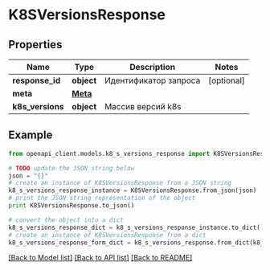# K8SVersionsResponse


## Properties
Name | Type | Description | Notes
------------ | ------------- | ------------- | -------------
**response_id** | **object** | Идентификатор запроса | [optional] 
**meta** | [**Meta**](Meta.md) |  | 
**k8s_versions** | **object** | Массив версий k8s | 

## Example

```python
from openapi_client.models.k8_s_versions_response import K8SVersionsResponse

# TODO update the JSON string below
json = "{}"
# create an instance of K8SVersionsResponse from a JSON string
k8_s_versions_response_instance = K8SVersionsResponse.from_json(json)
# print the JSON string representation of the object
print K8SVersionsResponse.to_json()

# convert the object into a dict
k8_s_versions_response_dict = k8_s_versions_response_instance.to_dict()
# create an instance of K8SVersionsResponse from a dict
k8_s_versions_response_form_dict = k8_s_versions_response.from_dict(k8_s_versions_response_dict)
```
[[Back to Model list]](../README.md#documentation-for-models) [[Back to API list]](../README.md#documentation-for-api-endpoints) [[Back to README]](../README.md)


